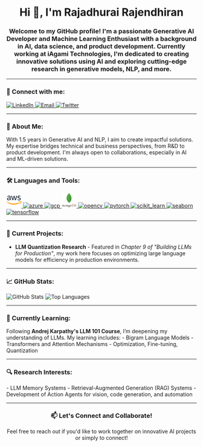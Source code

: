 <h1 align="center">Hi 👋, I'm Rajadhurai Rajendhiran</h1>
<h3 align="center">
Welcome to my GitHub profile! I'm a passionate Generative AI Developer and Machine Learning Enthusiast with a background in AI, data science, and product development. Currently working at <strong>iAgami Technologies</strong>, I'm dedicated to creating innovative solutions using AI and exploring cutting-edge research in generative models, NLP, and more.
</h3>

---

<h3 align="left">🔗 Connect with me:</h3>
<p align="left">
  <a href="https://www.linkedin.com/in/your-profile" target="_blank" rel="noreferrer">
    <img src="https://www.vectorlogo.zone/logos/linkedin/linkedin-icon.svg" alt="LinkedIn" width="40" height="40"/>
  </a>
  <a href="mailto:your-email@domain.com" target="_blank" rel="noreferrer">
    <img src="https://www.vectorlogo.zone/logos/gmail/gmail-icon.svg" alt="Email" width="40" height="40"/>
  </a>
  <a href="https://twitter.com/yourusername" target="_blank" rel="noreferrer">
    <img src="https://www.vectorlogo.zone/logos/twitter/twitter-icon.svg" alt="Twitter" width="40" height="40"/>
  </a>
</p>

---

<h3 align="left">💼 About Me:</h3>
<p align="left">
With 1.5 years in Generative AI and NLP, I aim to create impactful solutions. My expertise bridges technical and business perspectives, from R&D to product development. I'm always open to collaborations, especially in AI and ML-driven solutions.
</p>

---

<h3 align="left">🛠️ Languages and Tools:</h3>
<p align="left">
  <a href="https://aws.amazon.com" target="_blank" rel="noreferrer">
    <img src="https://raw.githubusercontent.com/devicons/devicon/master/icons/amazonwebservices/amazonwebservices-original-wordmark.svg" alt="aws" width="40" height="40"/>
  </a>
  <a href="https://azure.microsoft.com/en-in/" target="_blank" rel="noreferrer">
    <img src="https://www.vectorlogo.zone/logos/microsoft_azure/microsoft_azure-icon.svg" alt="azure" width="40" height="40"/>
  </a>
  <a href="https://cloud.google.com" target="_blank" rel="noreferrer">
    <img src="https://www.vectorlogo.zone/logos/google_cloud/google_cloud-icon.svg" alt="gcp" width="40" height="40"/>
  </a>
  <a href="https://www.mongodb.com/" target="_blank" rel="noreferrer">
    <img src="https://raw.githubusercontent.com/devicons/devicon/master/icons/mongodb/mongodb-original-wordmark.svg" alt="mongodb" width="40" height="40"/>
  </a>
  <a href="https://opencv.org/" target="_blank" rel="noreferrer">
    <img src="https://www.vectorlogo.zone/logos/opencv/opencv-icon.svg" alt="opencv" width="40" height="40"/>
  </a>
  <a href="https://pytorch.org/" target="_blank" rel="noreferrer">
    <img src="https://www.vectorlogo.zone/logos/pytorch/pytorch-icon.svg" alt="pytorch" width="40" height="40"/>
  </a>
  <a href="https://scikit-learn.org/" target="_blank" rel="noreferrer">
    <img src="https://upload.wikimedia.org/wikipedia/commons/0/05/Scikit_learn_logo_small.svg" alt="scikit_learn" width="40" height="40"/>
  </a>
  <a href="https://seaborn.pydata.org/" target="_blank" rel="noreferrer">
    <img src="https://seaborn.pydata.org/_images/logo-mark-lightbg.svg" alt="seaborn" width="40" height="40"/>
  </a>
  <a href="https://www.tensorflow.org" target="_blank" rel="noreferrer">
    <img src="https://www.vectorlogo.zone/logos/tensorflow/tensorflow-icon.svg" alt="tensorflow" width="40" height="40"/>
  </a>
</p>

---

<h3 align="left">🚀 Current Projects:</h3>


- **LLM Quantization Research** - Featured in *Chapter 9 of "Building LLMs for Production"*, my work here focuses on optimizing large language models for efficiency in production environments.

---

<h3 align="left">📈 GitHub Stats:</h3>
<p align="left">
  <img src="https://github-readme-stats.vercel.app/api?username=yourusername&show_icons=true&theme=radical" alt="GitHub Stats" />
  <img src="https://github-readme-stats.vercel.app/api/top-langs/?username=yourusername&layout=compact&theme=radical" alt="Top Languages" />
</p>

---

<h3 align="left">🌱 Currently Learning:</h3>
<p align="left">
Following <strong>Andrej Karpathy's LLM 101 Course</strong>, I’m deepening my understanding of LLMs. My learning includes:
- Bigram Language Models
- Transformers and Attention Mechanisms
- Optimization, Fine-tuning, Quantization
</p>

---

<h3 align="left">🔍 Research Interests:</h3>
- LLM Memory Systems  
- Retrieval-Augmented Generation (RAG) Systems  
- Development of Action Agents for vision, code generation, and automation  

---

<h3 align="center">📫 Let's Connect and Collaborate!</h3>
<p align="center">
Feel free to reach out if you'd like to work together on innovative AI projects or simply to connect!
</p>
